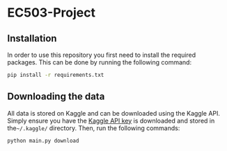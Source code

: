 # EC503-Project

## Installation

In order to use this repository you first need to install the required packages.
This can be done by running the following command:

```bash
pip install -r requirements.txt
```

## Downloading the data

All data is stored on Kaggle and can be downloaded using the Kaggle API.
Simply ensure you have the [Kaggle API key](https://www.kaggle.com/docs/api#authentication) is downloaded and stored in the`~/.kaggle/` directory.
Then, run the following commands:

```bash
python main.py download
```